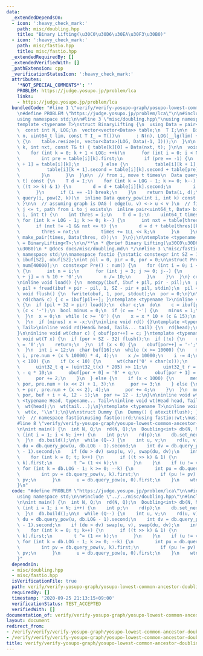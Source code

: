 ```yaml
---
data:
  _extendedDependsOn:
  - icon: ':heavy_check_mark:'
    path: misc/doubling.hpp
    title: "Binary Lifting(\u30C0\u30D6\u30EA\u30F3\u30B0)"
  - icon: ':heavy_check_mark:'
    path: misc/fastio.hpp
    title: misc/fastio.hpp
  _extendedRequiredBy: []
  _extendedVerifiedWith: []
  _pathExtension: cpp
  _verificationStatusIcon: ':heavy_check_mark:'
  attributes:
    '*NOT_SPECIAL_COMMENTS*': ''
    PROBLEM: https://judge.yosupo.jp/problem/lca
    links:
    - https://judge.yosupo.jp/problem/lca
  bundledCode: "#line 1 \"verify/verify-yosupo-graph/yosupo-lowest-common-ancestor-doubling.test.cpp\"\
    \n#define PROBLEM \"https://judge.yosupo.jp/problem/lca\"\n\n#include <bits/stdc++.h>\n\
    using namespace std;\n\n#line 3 \"misc/doubling.hpp\"\nusing namespace std;\n\n\
    template <typename T>\nstruct BinaryLifting {\n  using Data = pair<int, T>;\n\n\
    \  const int N, LOG;\n  vector<vector<Data>> table;\n  T I;\n\n  BinaryLifting(int\
    \ n, uint64_t lim, const T I_ = T())\n      : N(n), LOG(__lg(lim) + 2), I(I_)\
    \ {\n    table.resize(n, vector<Data>(LOG, Data(-1, I)));\n  }\n\n  void set_next(int\
    \ k, int nxt, const T& t) { table[k][0] = Data(nxt, t); }\n\n  void build() {\n\
    \    for (int k = 0; k + 1 < LOG; ++k)\n      for (int i = 0; i < N; ++i) {\n\
    \        int pre = table[i][k].first;\n        if (pre == -1) {\n          table[i][k\
    \ + 1] = table[i][k];\n        } else {\n          table[i][k + 1].first = table[pre][k].first;\n\
    \          table[i][k + 1].second = table[i][k].second + table[pre][k].second;\n\
    \        }\n      }\n  }\n\n  // from i, move t times\n  Data query(int i, uint64_t\
    \ t) const {\n    T d = I;\n    for (int k = LOG - 1; k >= 0; k--) {\n      if\
    \ ((t >> k) & 1) {\n        d = d + table[i][k].second;\n        i = table[i][k].first;\n\
    \      }\n      if (i == -1) break;\n    }\n    return Data(i, d);\n  }\n\n  //\
    \ query(i, pow(2, k))\n  inline Data query_pow(int i, int k) const { return table[i][k];\
    \ }\n\n  // assuming graph is DAG ( edge(u, v) <-> u < v )\n  // find max j |\
    \ j <= t, path from i to j exists\n  inline pair<uint64_t, Data> binary_search(int\
    \ i, int t) {\n    int thres = i;\n    T d = I;\n    uint64_t times = 0;\n   \
    \ for (int k = LOG - 1; k >= 0; k--) {\n      int nxt = table[thres][k].first;\n\
    \      if (nxt != -1 && nxt <= t) {\n        d = d + table[thres][k].second;\n\
    \        thres = nxt;\n        times += 1LL << k;\n      }\n    }\n    return\
    \ make_pair(times, Data(thres, d));\n  }\n};\n\ntemplate <typename T>\nusing Doubling\
    \ = BinaryLifting<T>;\n\n/**\n * @brief Binary Lifting(\u30C0\u30D6\u30EA\u30F3\
    \u30B0)\n * @docs docs/misc/doubling.md\n */\n#line 3 \"misc/fastio.hpp\"\nusing\
    \ namespace std;\n\nnamespace fastio {\nstatic constexpr int SZ = 1 << 17;\nchar\
    \ ibuf[SZ], obuf[SZ];\nint pil = 0, pir = 0, por = 0;\n\nstruct Pre {\n  char\
    \ num[40000];\n  constexpr Pre() : num() {\n    for (int i = 0; i < 10000; i++)\
    \ {\n      int n = i;\n      for (int j = 3; j >= 0; j--) {\n        num[i * 4\
    \ + j] = n % 10 + '0';\n        n /= 10;\n      }\n    }\n  }\n} constexpr pre;\n\
    \ninline void load() {\n  memcpy(ibuf, ibuf + pil, pir - pil);\n  pir = pir -\
    \ pil + fread(ibuf + pir - pil, 1, SZ - pir + pil, stdin);\n  pil = 0;\n}\ninline\
    \ void flush() {\n  fwrite(obuf, 1, por, stdout);\n  por = 0;\n}\n\ninline void\
    \ rd(char& c) { c = ibuf[pil++]; }\ntemplate <typename T>\ninline void rd(T& x)\
    \ {\n  if (pil + 32 > pir) load();\n  char c;\n  do\n    c = ibuf[pil++];\n  while\
    \ (c < '-');\n  bool minus = 0;\n  if (c == '-') {\n    minus = 1;\n    c = ibuf[pil++];\n\
    \  }\n  x = 0;\n  while (c >= '0') {\n    x = x * 10 + (c & 15);\n    c = ibuf[pil++];\n\
    \  }\n  if (minus) x = -x;\n}\ninline void rd() {}\ntemplate <typename Head, typename...\
    \ Tail>\ninline void rd(Head& head, Tail&... tail) {\n  rd(head);\n  rd(tail...);\n\
    }\n\ninline void wt(char c) { obuf[por++] = c; }\ntemplate <typename T>\ninline\
    \ void wt(T x) {\n  if (por > SZ - 32) flush();\n  if (!x) {\n    obuf[por++]\
    \ = '0';\n    return;\n  }\n  if (x < 0) {\n    obuf[por++] = '-';\n    x = -x;\n\
    \  }\n  int i = 12;\n  char buf[16];\n  while (x >= 10000) {\n    memcpy(buf +\
    \ i, pre.num + (x % 10000) * 4, 4);\n    x /= 10000;\n    i -= 4;\n  }\n  if (x\
    \ < 100) {\n    if (x < 10) {\n      wt(char('0' + char(x)));\n    } else {\n\
    \      uint32_t q = (uint32_t(x) * 205) >> 11;\n      uint32_t r = uint32_t(x)\
    \ - q * 10;\n      obuf[por + 0] = '0' + q;\n      obuf[por + 1] = '0' + r;\n\
    \      por += 2;\n    }\n  } else {\n    if (x < 1000) {\n      memcpy(obuf +\
    \ por, pre.num + (x << 2) + 1, 3);\n      por += 3;\n    } else {\n      memcpy(obuf\
    \ + por, pre.num + (x << 2), 4);\n      por += 4;\n    }\n  }\n  memcpy(obuf +\
    \ por, buf + i + 4, 12 - i);\n  por += 12 - i;\n}\n\ninline void wt() {}\ntemplate\
    \ <typename Head, typename... Tail>\ninline void wt(Head head, Tail... tail) {\n\
    \  wt(head);\n  wt(tail...);\n}\ntemplate <typename T>\ninline void wtn(T x) {\n\
    \  wt(x, '\\n');\n}\n\nstruct Dummy {\n  Dummy() { atexit(flush); }\n} dummy;\n\
    \n}  // namespace fastio\nusing fastio::rd;\nusing fastio::wt;\nusing fastio::wtn;\n\
    #line 8 \"verify/verify-yosupo-graph/yosupo-lowest-common-ancestor-doubling.test.cpp\"\
    \n\nint main() {\n  int N, Q;\n  rd(N, Q);\n  Doubling<int> db(N, N, 0);\n  for\
    \ (int i = 1; i < N; i++) {\n    int p;\n    rd(p);\n    db.set_next(i, p, 1);\n\
    \  }\n  db.build();\n\n  while (Q--) {\n    int u, v;\n    rd(u, v);\n    int\
    \ du = db.query_pow(u, db.LOG - 1).second;\n    int dv = db.query_pow(v, db.LOG\
    \ - 1).second;\n    if (du > dv) swap(u, v), swap(du, dv);\n    int t = dv - du;\n\
    \    for (int k = 0; t; k++) {\n      if ((t >> k) & 1) {\n        v = db.query_pow(v,\
    \ k).first;\n        t ^= (1 << k);\n      }\n    }\n    if (u != v) {\n     \
    \ for (int k = db.LOG - 1; k >= 0; --k) {\n        int pu = db.query_pow(u, k).first;\n\
    \        int pv = db.query_pow(v, k).first;\n        if (pu != pv) u = pu, v =\
    \ pv;\n      }\n      u = db.query_pow(u, 0).first;\n    }\n    wtn(u);\n  }\n\
    }\n"
  code: "#define PROBLEM \"https://judge.yosupo.jp/problem/lca\"\n\n#include <bits/stdc++.h>\n\
    using namespace std;\n\n#include \"../../misc/doubling.hpp\"\n#include \"../../misc/fastio.hpp\"\
    \n\nint main() {\n  int N, Q;\n  rd(N, Q);\n  Doubling<int> db(N, N, 0);\n  for\
    \ (int i = 1; i < N; i++) {\n    int p;\n    rd(p);\n    db.set_next(i, p, 1);\n\
    \  }\n  db.build();\n\n  while (Q--) {\n    int u, v;\n    rd(u, v);\n    int\
    \ du = db.query_pow(u, db.LOG - 1).second;\n    int dv = db.query_pow(v, db.LOG\
    \ - 1).second;\n    if (du > dv) swap(u, v), swap(du, dv);\n    int t = dv - du;\n\
    \    for (int k = 0; t; k++) {\n      if ((t >> k) & 1) {\n        v = db.query_pow(v,\
    \ k).first;\n        t ^= (1 << k);\n      }\n    }\n    if (u != v) {\n     \
    \ for (int k = db.LOG - 1; k >= 0; --k) {\n        int pu = db.query_pow(u, k).first;\n\
    \        int pv = db.query_pow(v, k).first;\n        if (pu != pv) u = pu, v =\
    \ pv;\n      }\n      u = db.query_pow(u, 0).first;\n    }\n    wtn(u);\n  }\n\
    }"
  dependsOn:
  - misc/doubling.hpp
  - misc/fastio.hpp
  isVerificationFile: true
  path: verify/verify-yosupo-graph/yosupo-lowest-common-ancestor-doubling.test.cpp
  requiredBy: []
  timestamp: '2020-09-25 21:13:15+09:00'
  verificationStatus: TEST_ACCEPTED
  verifiedWith: []
documentation_of: verify/verify-yosupo-graph/yosupo-lowest-common-ancestor-doubling.test.cpp
layout: document
redirect_from:
- /verify/verify/verify-yosupo-graph/yosupo-lowest-common-ancestor-doubling.test.cpp
- /verify/verify/verify-yosupo-graph/yosupo-lowest-common-ancestor-doubling.test.cpp.html
title: verify/verify-yosupo-graph/yosupo-lowest-common-ancestor-doubling.test.cpp
---
```

